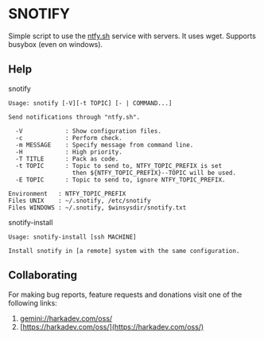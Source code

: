 # SNOTIFY

Simple script to use the [ntfy.sh](https://ntfy.sh) service with
servers. It uses wget. Supports busybox (even on windows).

## Help

snotify

    Usage: snotify [-V][-t TOPIC] [- | COMMAND...]
    
    Send notifications through "ntfy.sh".
    
      -V            : Show configuration files.
      -c            : Perform check.
      -m MESSAGE    : Specify message from command line.
      -H            : High priority.
      -T TITLE      : Pack as code.
      -t TOPIC      : Topic to send to, NTFY_TOPIC_PREFIX is set
                      then ${NTFY_TOPIC_PREFIX}--TOPIC will be used.
      -E TOPIC      : Topic to send to, ignore NTFY_TOPIC_PREFIX.
    
    Environment   : NTFY_TOPIC_PREFIX
    Files UNIX    : ~/.snotify, /etc/snotify
    Files WINDOWS : ~/.snotify, $winsysdir/snotify.txt

snotify-install

    Usage: snotify-install [ssh MACHINE]
    
    Install snotify in [a remote] system with the same configuration.

## Collaborating

For making bug reports, feature requests and donations visit
one of the following links:

1. [gemini://harkadev.com/oss/](gemini://harkadev.com/oss/)
2. [https://harkadev.com/oss/](https://harkadev.com/oss/)
